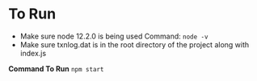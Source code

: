 # To Run 
- Make sure node 12.2.0 is being used Command: `node -v`
- Make sure txnlog.dat is in the root directory of the project along with index.js

**Command To Run**
`npm start`